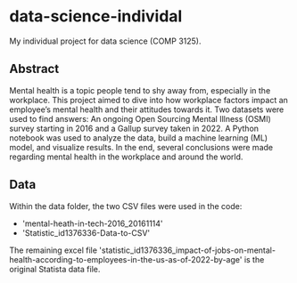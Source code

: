 # data-science-individal
My individual project for data science (COMP 3125).

## Abstract
Mental health is a topic people tend to shy away from, especially in the workplace. This project aimed to dive into how workplace factors impact an employee’s mental health and their attitudes towards it. Two datasets were used to find answers: An ongoing Open Sourcing Mental Illness (OSMI) survey starting in 2016 and a Gallup survey taken in 2022. A Python notebook was used to analyze the data, build a machine learning (ML) model, and visualize results. In the end, several conclusions were made regarding mental health in the workplace and around the world.

## Data
Within the data folder, the two CSV files were used in the code: 
- 'mental-heath-in-tech-2016_20161114'
- 'Statistic_id1376336-Data-to-CSV'

The remaining excel file 'statistic_id1376336_impact-of-jobs-on-mental-health-according-to-employees-in-the-us-as-of-2022-by-age' is the original Statista data file.
